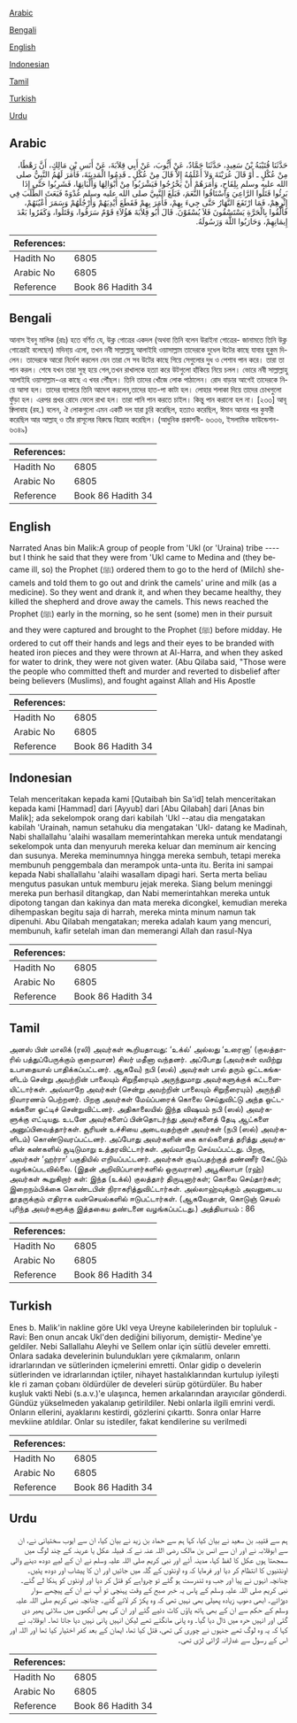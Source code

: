 [Arabic](#arabic)

[Bengali](#bengali)

[English](#english)

[Indonesian](#indonesian)

[Tamil](#tamil)

[Turkish](#turkish)

[Urdu](#urdu)

## Arabic


<div dir="rtl" lang="ar" style={{fontSize:'larger',backgroundColor:'#f8f9fa',padding:20}}>
حَدَّثَنَا قُتَيْبَةُ بْنُ سَعِيدٍ، حَدَّثَنَا حَمَّادٌ، عَنْ أَيُّوبَ، عَنْ أَبِي قِلاَبَةَ، عَنْ أَنَسِ بْنِ مَالِكٍ، أَنَّ رَهْطًا، مِنْ عُكْلٍ ـ أَوْ قَالَ عُرَيْنَةَ وَلاَ أَعْلَمُهُ إِلاَّ قَالَ مِنْ عُكْلٍ ـ قَدِمُوا الْمَدِينَةَ، فَأَمَرَ لَهُمُ النَّبِيُّ صلى الله عليه وسلم بِلِقَاحٍ، وَأَمَرَهُمْ أَنْ يَخْرُجُوا فَيَشْرَبُوا مِنْ أَبْوَالِهَا وَأَلْبَانِهَا، فَشَرِبُوا حَتَّى إِذَا بَرِئُوا قَتَلُوا الرَّاعِيَ وَاسْتَاقُوا النَّعَمَ، فَبَلَغَ النَّبِيَّ صلى الله عليه وسلم غُدْوَةً فَبَعَثَ الطَّلَبَ فِي إِثْرِهِمْ، فَمَا ارْتَفَعَ النَّهَارُ حَتَّى جِيءَ بِهِمْ، فَأَمَرَ بِهِمْ فَقَطَعَ أَيْدِيَهُمْ وَأَرْجُلَهُمْ وَسَمَرَ أَعْيُنَهُمْ، فَأُلْقُوا بِالْحَرَّةِ يَسْتَسْقُونَ فَلاَ يُسْقَوْنَ‏.‏ قَالَ أَبُو قِلاَبَةَ هَؤُلاَءِ قَوْمٌ سَرَقُوا، وَقَتَلُوا، وَكَفَرُوا بَعْدَ إِيمَانِهِمْ، وَحَارَبُوا اللَّهَ وَرَسُولَهُ‏.‏
</div>
<div style={{backgroundColor:'#f8f9fa',padding:20, marginBottom: 10}}><table> <thead> <tr> <th>References:</th> <th></th> </tr> </thead> <tbody><tr><td>Hadith No</td><td>6805</td></tr><tr><td>Arabic No</td><td>6805</td></tr><tr><td>Reference</td><td>Book 86 Hadith 34</td></tr></tbody></table></div>

## Bengali


<div dir="ltr" lang="bn" style={{fontSize:'larger',backgroundColor:'#f8f9fa',padding:20}}>
আনাস ইবনু মালিক (রাঃ) হতে বর্ণিত যে, উক্ল গোত্রের একদল (অথবা তিনি বলেন উরাইনা গোত্রের- জানামতে তিনি উক্ল গোত্রেরই বলেছেন) মদিনা্য় এলো, তখন নবী সাল্লাল্লাহু আলাইহি ওয়াসাল্লাম তাদেরকে দুধেল উটের কাছে যাবার হুকুম দিলেন। তাদেরকে আরো নির্দেশ করলেন যেন তারা সে সব উটের কাছে গিয়ে সেগুলোর দুধ ও পেশাব পান করে। তারা তা পান করল। শেষে যখন তারা সুস্থ হয়ে গেল,তখন রাখালকে হত্যা করে উটগুলো হাঁকিয়ে নিয়ে চলল। ভোরে নবী সাল্লাল্লাহু আলাইহি ওয়াসাল্লাম-এর কাছে এ খবর পৌঁছল। তিনি তাদের খোঁজে লোক পাঠালেন। রোদ বাড়ার আগেই তাদেরকে নিয়ে আসা হল। তাদের ব্যাপারে তিনি আদেশ করলেন,তাদের হাত-পা কাটা হল। লোহার শলাকা দিয়ে তাদের চোখগুলো ফুঁড়া হল। এরপর প্রখর রোদে ফেলে রাখা হল। তারা পানি পান করতে চাইল। কিন্তু পান করানো হল না। [২৩৩] আবূ ক্বিলাবাহ (রহ.) বলেন, ঐ লোকগুলো এমন একটি দল যারা চুরি করেছিল, হত্যাও করেছিল, ঈমান আনার পর কুফরী করেছিল আর আল্লাহ্ ও তাঁর রাসূলের বিরুদ্ধে বিদ্রোহ করেছিল। (আধুনিক প্রকাশনী- ৬৩৩৬, ইসলামিক ফাউন্ডেশন- ৬৩৪৯)
</div>
<div style={{backgroundColor:'#f8f9fa',padding:20, marginBottom: 10}}><table> <thead> <tr> <th>References:</th> <th></th> </tr> </thead> <tbody><tr><td>Hadith No</td><td>6805</td></tr><tr><td>Arabic No</td><td>6805</td></tr><tr><td>Reference</td><td>Book 86 Hadith 34</td></tr></tbody></table></div>

## English


<div dir="ltr" lang="en" style={{fontSize:'larger',backgroundColor:'#f8f9fa',padding:20}}>
Narrated Anas bin Malik:A group of people from 'Ukl (or 'Uraina) tribe ----but I think he said that they were from 'Ukl came to Medina and (they became ill, so) the Prophet (ﷺ) ordered them to go to the herd of (Milch) she-camels and told them to go out and drink the camels' urine and milk (as a medicine). So they went and drank it, and when they became healthy, they killed the shepherd and drove away the camels. This news reached the Prophet (ﷺ) early in the morning, so he sent (some) men in their pursuit and they were captured and brought to the Prophet (ﷺ) before midday. He ordered to cut off their hands and legs and their eyes to be branded with heated iron pieces and they were thrown at Al-Harra, and when they asked for water to drink, they were not given water. (Abu Qilaba said, "Those were the people who committed theft and murder and reverted to disbelief after being believers (Muslims), and fought against Allah and His Apostle
</div>
<div style={{backgroundColor:'#f8f9fa',padding:20, marginBottom: 10}}><table> <thead> <tr> <th>References:</th> <th></th> </tr> </thead> <tbody><tr><td>Hadith No</td><td>6805</td></tr><tr><td>Arabic No</td><td>6805</td></tr><tr><td>Reference</td><td>Book 86 Hadith 34</td></tr></tbody></table></div>

## Indonesian


<div dir="ltr" lang="id" style={{fontSize:'larger',backgroundColor:'#f8f9fa',padding:20}}>
Telah menceritakan kepada kami [Qutaibah bin Sa'id] telah menceritakan kepada kami [Hammad] dari [Ayyub] dari [Abu Qilabah] dari [Anas bin Malik]; ada sekelompok orang dari kabilah 'Ukl --atau dia mengatakan kabilah 'Urainah, namun setahuku dia mengatakan 'Ukl- datang ke Madinah, Nabi shallallahu 'alaihi wasallam memerintahkan mereka untuk mendatangi sekelompok unta dan menyuruh mereka keluar dan meminum air kencing dan susunya. Mereka meminumnya hingga mereka sembuh, tetapi mereka membunuh penggembala dan merampok unta-unta itu. Berita ini sampai kepada Nabi shallallahu 'alaihi wasallam dipagi hari. Serta merta beliau mengutus pasukan untuk memburu jejak mereka. Siang belum meninggi mereka pun berhasil ditangkap, dan Nabi memerintahkan mereka untuk dipotong tangan dan kakinya dan mata mereka dicongkel, kemudian mereka dihempaskan begitu saja di harrah, mereka minta minum namun tak dipenuhi. Abu Qilabah mengatakan; mereka adalah kaum yang mencuri, membunuh, kafir setelah iman dan memerangi Allah dan rasul-Nya
</div>
<div style={{backgroundColor:'#f8f9fa',padding:20, marginBottom: 10}}><table> <thead> <tr> <th>References:</th> <th></th> </tr> </thead> <tbody><tr><td>Hadith No</td><td>6805</td></tr><tr><td>Arabic No</td><td>6805</td></tr><tr><td>Reference</td><td>Book 86 Hadith 34</td></tr></tbody></table></div>

## Tamil


<div dir="ltr" lang="ta" style={{fontSize:'larger',backgroundColor:'#f8f9fa',padding:20}}>
அனஸ் பின் மாலிக் (ரலி) அவர்கள் கூறியதாவது: ‘உக்ல்’ அல்லது ‘உரைனா’ (குலத்தாரில் பத்துப்பேருக்கும் குறைவான) சிலர் மதீனா வந்தனர். அப்போது (அவர்கள் வயிற்று உபாதையால் பாதிக்கப்பட்டனர். ஆகவே) நபி (ஸல்) அவர்கள் பால் தரும் ஒட்டகங்களிடம் சென்று அவற்றின் பாலையும் சிறுநீரையும் அருந்துமாறு அவர்களுக்குக் கட்டளையிட்டார்கள். அவ்வாறே அவர்கள் (சென்று அவற்றின் பாலையும் சிறுநீரையும்) அருந்தி நிவாரணம் பெற்றனர். பிறகு அவர்கள் மேய்ப்பரைக் கொலை செய்துவிட்டு அந்த ஒட்டகங்களை ஓட்டிச் சென்றுவிட்டனர். அதிகாலையில் இந்த விஷயம் நபி (ஸல்) அவர்களுக்கு எட்டியது. உடனே அவர்களைப் பின்தொடர்ந்து அவர்களைத் தேடி ஆட்களை அனுப்பிவைத்தார்கள். சூரியன் உச்சியை அடைவதற்குள் அவர்கள் (நபி (ஸல்) அவர்களிடம்) கொண்டுவரப்பட்டனர். அப்போது அவர்களின் கை கால்களைத் தரித்து அவர்களின் கண்களில் சூடிடுமாறு உத்தரவிட்டார்கள். அவ்வாறே செய்யப்பட்டது. பிறகு, அவர்கள் ‘ஹர்ரா’ பகுதியில் எறியப்பட்டனர். அவர்கள் குடிப்பதற்குத் தண்ணீர் கேட்டும் வழங்கப்படவில்லை. (இதன் அறிவிப்பாளர்களில் ஒருவரான) அபூகிலாபா (ரஹ்) அவர்கள் கூறுகிறார் கள்: இந்த (உக்ல்) குலத்தார் திருடினார்கள்; கொலை செய்தார்கள்; இறைநம்பிக்கை கொண்டபின் நிராகரித்துவிட்டார்கள். அல்லாஹ்வுக்கும் அவனுடைய தூதருக்கும் எதிராக வன்செயல்களில் ஈடுபட்டார்கள். (ஆகவேதான், கொடுஞ் செயல் புரிந்த அவர்களுக்கு இத்தகைய தண்டனை வழங்கப்பட்டது.) அத்தியாயம் : 86
</div>
<div style={{backgroundColor:'#f8f9fa',padding:20, marginBottom: 10}}><table> <thead> <tr> <th>References:</th> <th></th> </tr> </thead> <tbody><tr><td>Hadith No</td><td>6805</td></tr><tr><td>Arabic No</td><td>6805</td></tr><tr><td>Reference</td><td>Book 86 Hadith 34</td></tr></tbody></table></div>

## Turkish


<div dir="ltr" lang="tr" style={{fontSize:'larger',backgroundColor:'#f8f9fa',padding:20}}>
Enes b. Malik'in nakline göre Ukl veya Ureyne kabilelerinden bir topluluk -Ravi: Ben onun ancak Ukl'den dediğini biliyorum, demiştir- Medine'ye geldiler. Nebi Sallallahu Aleyhi ve Sellem onlar için sütlü develer emretti. Onlara sadaka develerinin bulundukları yere çıkmalarım, onların idrarlarından ve sütlerinden içmelerini emretti. Onlar gidip o develerin sütlerinden ve idrarlarından içtiler, nihayet hastalıklarından kurtulup iyileşti kle ri zaman çobanı öldürdüler de develeri sürüp götürdüler. Bu haber kuşluk vakti Nebi (s.a.v.)'e ulaşınca, hemen arkalarından arayıcılar gönderdi. Gündüz yükselmeden yakalanıp getirildiler. Nebi onlarla ilgili emrini verdi. Onların ellerini, ayaklarını kestirdi, gözlerini çıkarttı. Sonra onlar Harre mevkiine atıldılar. Onlar su istediler, fakat kendilerine su verilmedi
</div>
<div style={{backgroundColor:'#f8f9fa',padding:20, marginBottom: 10}}><table> <thead> <tr> <th>References:</th> <th></th> </tr> </thead> <tbody><tr><td>Hadith No</td><td>6805</td></tr><tr><td>Arabic No</td><td>6805</td></tr><tr><td>Reference</td><td>Book 86 Hadith 34</td></tr></tbody></table></div>

## Urdu


<div dir="rtl" lang="ur" style={{fontSize:'larger',backgroundColor:'#f8f9fa',padding:20}}>
ہم سے قتیبہ بن سعید نے بیان کیا، کہا ہم سے حماد بن زید نے بیان کیا، ان سے ایوب سختیانی نے، ان سے ابوقلابہ نے اور ان سے انس بن مالک رضی اللہ عنہ نے کہ قبیلہ عکل یا عرینہ کے چند لوگ میں سمجھتا ہوں عکل کا لفظ کہا، مدینہ آئے اور نبی کریم صلی اللہ علیہ وسلم نے ان کے لیے دودھ دینے والی اونٹنیوں کا انتظام کر دیا اور فرمایا کہ وہ اونٹوں کے گلہ میں جائیں اور ان کا پیشاب اور دودھ پئیں۔ چنانچہ انہوں نے پیا اور جب وہ تندرست ہو گئے تو چرواہے کو قتل کر دیا اور اونٹوں کو ہنکا لے گئے۔ نبی کریم صلی اللہ علیہ وسلم کے پاس یہ خبر صبح کے وقت پہنچی تو آپ نے ان کے پیچھے سوار دوڑائے۔ ابھی دھوپ زیادہ پھیلی بھی نہیں تھی کہ وہ پکڑ کر لائے گئے۔ چنانچہ نبی کریم صلی اللہ علیہ وسلم کے حکم سے ان کے بھی ہاتھ پاؤں کاٹ دئیے گئے اور ان کی بھی آنکھوں میں سلائی پھیر دی گئی اور انہیں حرہ میں ڈال دیا گیا۔ وہ پانی مانگتے تھے لیکن انہیں پانی نہیں دیا جاتا تھا۔ ابوقلابہ نے کہا کہ یہ وہ لوگ تھے جنہوں نے چوری کی تھی، قتل کیا تھا، ایمان کے بعد کفر اختیار کیا تھا اور اللہ اور اس کے رسول سے غدارانہ لڑائی لڑی تھی۔
</div>
<div style={{backgroundColor:'#f8f9fa',padding:20, marginBottom: 10}}><table> <thead> <tr> <th>References:</th> <th></th> </tr> </thead> <tbody><tr><td>Hadith No</td><td>6805</td></tr><tr><td>Arabic No</td><td>6805</td></tr><tr><td>Reference</td><td>Book 86 Hadith 34</td></tr></tbody></table></div>